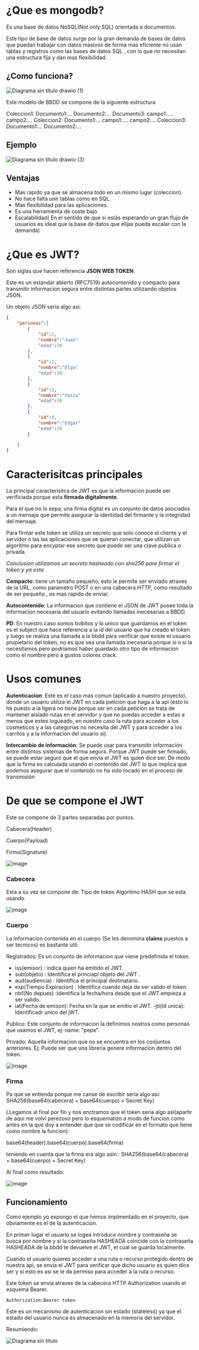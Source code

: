 # ¿Que es mongodb?

Es una base de datos NoSQL(Not only SQL) orientada a documentos. 

Este tipo de base de datos surge por la gran demanda de bases de datos que puedan trabajar con datos masivos de forma mas eficiente no usan tablas y registros como las bases de datos SQL , con lo que no necesitan una estructura fija y dan mas flexibilidad.


## ¿Como funciona?

![Diagrama sin título drawio (1)](https://user-images.githubusercontent.com/24995646/216204910-f85b2551-621f-49b4-a9f9-84b7727c269a.png)

Este modelo de BBDD se compone de la siguiente estructura

Coleccion1:
 Documento1:...
 Documento2:...
 Documento3:
  campo1:....
  campo2:...
Coleccion2:
 Documento1:...
  campo1:....
  campo2:...
Coleccion3:
 Documento1:...
 Documento2:...


## Ejemplo

![Diagrama sin título drawio (3)](https://user-images.githubusercontent.com/24995646/216205603-fd822c14-b22a-4e74-a3b4-530d49df5f66.png)


## Ventajas

- Mas rapido ya que se almacena todo en un mismo lugar (coleccion).
- No hace falta unir tablas como en SQL.
- Mas flexibilidad para las aplicaciones.
- Es una herramienta de coste bajo
- Escalabilidad( En el sentido de que si estás esperando un gran flujo de usuarios es ideal que la base de datos que elijas pueda escalar con la demanda)






# ¿Que es JWT?

Son siglas que hacen referencia **JSON WEB TOKEN**.

Este es un estandar abierto (RFC7519) autocontenido y compacto para transmitir informacion segura entre distintas partes utilizando objetos JSON.


Un objeto JSON seria algo asi:


``` JSON
{
    "personas":[
        {
            "id":1,
            "nombre":"Juan"
            "edad":20
        },
        {
            "id":2,
            "nombre":"Olga"
            "edad":20
        },
        {
            "id":3,
            "nombre":"Yaiza"
            "edad":20
        },
        {
            "id":4,
            "nombre":"Edgar"
            "edad":20
        }

    ]
}

```

# Caracterisitcas principales

La principal caracterisitca de JWT es que la informacion puede ser verificiada porque esta **firmada digitalmente**.

Para el que no lo sepa, una firma digital es un conjunto de datos asociados a un mensaje que permite asegurar la identidad del firmante y la integridad del mensaje. 

Para firmar este token se utiliza un secreto que solo conoce el cliente y el servidor o las las aplicaciones que se quieran conectar, que utilizan un algoritmo para encyptar ese secreto que puede ser una clave publica o privada.

*Conclusion utilizamos un secreto hasheado con sha256 para firmar el token y ya esta* 


**Compacto**: tiene un tamaño pequeño, esto le permite ser enviado atraves de la URL, como parametro POST o en una cabecera HTTP, como resultado de ser pequeño , es mas rapido de enviar.

**Autocontenido**: La informacion que contiene el JSON de JWT posee toda la informacion necesaria del usuario evitando llamadas inecesarias a BBDD.

**PD**: En nuestro caso somos bobitos y lo unico que guardamos en el token  es el subject que hace referencia a la id del usuario que ha creado el token y luego se realiza una llamada a la bbdd para verificar que existe el usuario propietario del token, no es que sea una llamada inecesaria porque si o si la necesitamos pero podriamos haber guardado otro tipo de informacion como el nombre pero a gustos colores crack.

# Usos comunes

**Autenticacion**: Este es el caso mas comun (aplicado a nuestro proyecto), donde un usuario utiliza el JWT en cada peticion que haga a la api (esto lo he puesto a la ligera no tiene porque ser en cada peticion se trata de mantener aislado rutas en el servidor y que no puedas acceder a estas a menos que estes logueado, en nuestro caso la ruta para acceder a los cosmeticos y a las categorias no necesita del JWT y para acceder a los carritos y a la informacion del usuario si).

**Intercambio de información**: Se puede usar para transmitir información entre distintos sistemas de forma segura. Porque JWT
puede ser firmado, se puede estar seguro que el que envía el JWT es quien dice ser. De modo que la firma es calculada usando el contenido del JWT lo que implica que podemos asegurar que el contenido no ha sido tocado en el proceso de transmisión


# De que se compone el JWT

Este se compone de 3 partes separadas por puntos.

Cabecera(Header)

Cuerpo(Payload)

Firma(Signature)


![image](https://user-images.githubusercontent.com/24995646/216201455-3bfea048-256b-46a2-b651-870cbb9f9666.png)


### Cabecera
Esta a su vez se compone de:
Tipo de token
Algoritmo HASH que se esta usando

![image](https://user-images.githubusercontent.com/24995646/216200790-a8a213d7-18a8-48a5-957c-db8bd8b2b7fb.png)

### Cuerpo 

La informacion contenida en el cuerpo (Se les denomina **claims** puestos a ser tecnicos) es bastante util:

Registrados: Es un conjunto de informacion que viene predefinida el token.
 
- iss(emisor) : indica quien ha emitido el JWT.
- sub(objeto) : Identifica el princiapl objeto del JWT .
- aud(audiencia) : Identifica el principal destinatario.
- exp(Tiempo Expiracion) : Identifica cuando deja de ser valido el token.
- nbf(No depues) :Identifica la fecha/hora desde que el JWT.empieza a ser valido. 
- iat(Fecha de emison): Fecha en la que se emitio el JWT.
-jti(Id unica): Identificadr unico del jWT.

Publico: Este conjunto de informacion la definimos nostros como  personas que usamos el JWT, ej: name: "pepe".

Privado: Aquella informacion que no se encuentra en los conjuntos anteriores. Ej: Puede ser que una libreria genere informacion dentro del token.

![image](https://user-images.githubusercontent.com/24995646/216201507-d53ed06c-00f8-4291-a4b1-71f27156bec1.png)



### Firma

Pa que se entienda porque me canse de escribir seria algo asi:
    SHA256(base64(cabecera) + base64(cuerpo) + Secret Key)


LLegamos al final por fin y nos enctramos que el token seria algo asi(apartir de aqui me volvi perezoso pero lo esquematizo a modo de funcion como antes en la que doy a entender que que se codificar en el formato que tiene como nombre la funcion):


base64(header).base64(cuerpo).base64(firma)

teniendo en cuenta que la firma era algo asin :
    SHA256(base64(cabecera) + base64(cuerpo) + Secret Key)

Al final como resultado:

![image](https://user-images.githubusercontent.com/24995646/216201571-88e83d9a-a8cb-493b-b77d-d1384dc4cc42.png)


## Funcionamiento


Como ejemplo yo expongo el que hemos implmentado en el proyecto,
que obviamente es el de la autenticacion.

En primer lugar el usuario se logea introduce nombre y contraseña se busca por nombre y si la contraseña HASHEADA coincide con la contraseña HASHEADA de la bbdd te devuelve el JWT, el cual se guarda localmente.

Cuando el usuario quieres acceder a una ruta o recurso protegido dentro de nuestra api, se envía el JWT para verificar que dicho usuario es quien dice ser y si esto es asi se le da permiso para acceder a la ruta o recurso.

Este token se envia atraves de la cabecera HTTP Authorization usando el esquema Bearer.

    Authorization:Bearer token

Este es un mecanismo de autenticacion sin  estado (stateless) ya que el estado del usuario nunca es almacenado en la memoria del servidor.

Resumiendo:

![Diagrama sin título](https://user-images.githubusercontent.com/24995646/216200565-1bf294d6-c326-42b0-b0ff-3a1e3b825c9e.jpg)













